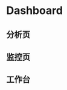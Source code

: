 # Dashboard

## 分析页
<PageLoader page="dashboard-analysis" local="dashboard"></PageLoader>

## 监控页
<PageLoader page="dashboard-monitor" local="dashboard"></PageLoader>

## 工作台
<PageLoader page="dashboard-workplace" local="dashboard"></PageLoader>
